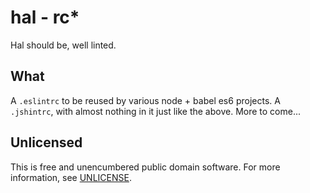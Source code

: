 # hal - rc*

Hal should be, well linted.

## What

A `.eslintrc` to be reused by various node + babel es6 projects.
A `.jshintrc`, with almost nothing in it just like the above.
More to come...

## Unlicensed

This is free and unencumbered public domain software.
For more information, see [UNLICENSE](http://unlicense.org).
